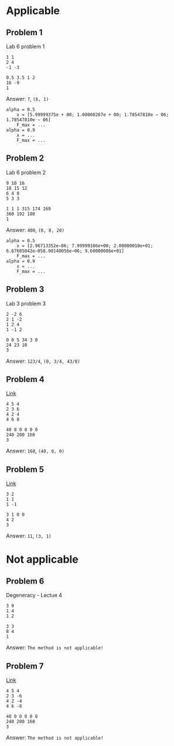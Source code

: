 # Applicable

## Problem 1
Lab 6 problem 1
```
1 1
2 4
-1 -3

0.5 3.5 1 2
16 -9
1
```
Answer: `7`, `(6, 1)`
```
alpha = 0.5
    x = [5.99999375e + 00; 1.00000267e + 00; 1.78547810e − 06; 1.78547810e − 06]
    F_max = ...
alpha = 0.9
    x = ...
    F_max = ...
```

## Problem 2
Lab 6 problem 2
```
9 10 16
18 15 12
6 4 8
5 3 3

1 1 1 315 174 169
360 192 180
1
```
Answer: `400`, `(0, 8, 20)`
```
alpha = 0.5
    x = [2.96713352e−06; 7.99999106e+00; 2.00000010e+01; 6.67605042e−058.90140056e−06; 9.60000086e+01]
    F_max = ...
alpha = 0.9
    x = ...
    F_max = ...
```

## Problem 3
Lab 3 problem 3
```
2 -2 6
2 1 -2
1 2 4
1 -1 2

0 0 5 34 3 0
24 23 10
3
```
Answer: `123/4`, `(0, 3/4, 43/8)`


## Problem 4
[Link](https://1cov-edu.ru/linejnoe-programmirovanie/simpleks-metod/reshenie-zadachi/)
```
4 5 4
2 3 6
4 2 4
4 6 8

40 0 0 0 0 0
240 200 160
3
```
Answer: `160`, `(40, 0, 0)`

## Problem 5
[Link](https://www.engineeringenotes.com/linear-programming/simplex-method-for-solution-of-l-p-p-with-examples-operation-research/15373)
```
3 2
1 1
1 -1

3 1 0 0
4 2
3
```
Answer: `11`, `(3, 1)`

# Not applicable
## Problem 6
Degeneracy - Lectue 4
```
3 9
1 4
1 2

3 3
8 4
1
```
Answer: `The method is not applicable!`

## Problem 7
[Link](https://1cov-edu.ru/linejnoe-programmirovanie/simpleks-metod/primer-net-resheniya/)
```
4 5 4
2 3 -6
4 2 -4
4 6 -8

40 0 0 0 0 0 
240 200 160
3
```
Answer: `The method is not applicable!`